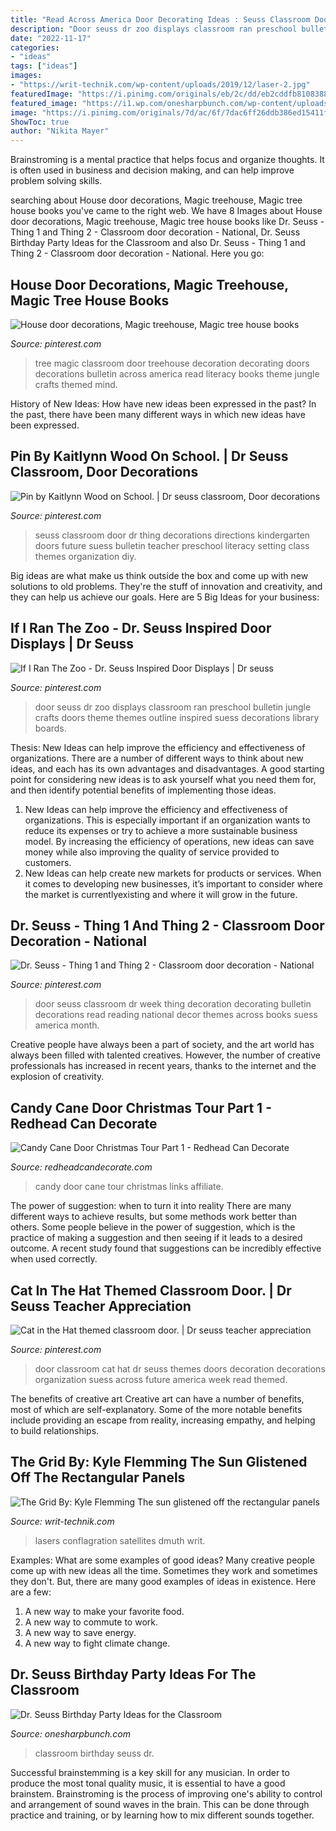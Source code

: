 ```yaml
---
title: "Read Across America Door Decorating Ideas : Seuss Classroom Door Dr Thing Decorations Directions Kindergarten Doors Future Suess Bulletin Teacher Preschool Literacy Setting Class Themes Organization Diy"
description: "Door seuss dr zoo displays classroom ran preschool bulletin jungle crafts doors theme themes outline inspired suess decorations library boards"
date: "2022-11-17"
categories:
- "ideas"
tags: ["ideas"]
images:
- "https://writ-technik.com/wp-content/uploads/2019/12/laser-2.jpg"
featuredImage: "https://i.pinimg.com/originals/eb/2c/dd/eb2cddfb81083882f57df1c5a78b6b73.jpg"
featured_image: "https://i1.wp.com/onesharpbunch.com/wp-content/uploads/2017/03/Dr-Seuss-FB-Room.jpg?fit=1200%2C628&amp;ssl=1"
image: "https://i.pinimg.com/originals/7d/ac/6f/7dac6ff26ddb386ed15411f499d18870.jpg"
ShowToc: true
author: "Nikita Mayer"
---
```



Brainstroming is a mental practice that helps focus and organize thoughts. It is often used in business and decision making, and can help improve problem solving skills.

	

		
searching about House door decorations, Magic treehouse, Magic tree house books you've came to the right web. We have 8 Images about House door decorations, Magic treehouse, Magic tree house books like Dr. Seuss - Thing 1 and Thing 2 - Classroom door decoration - National, Dr. Seuss Birthday Party Ideas for the Classroom and also Dr. Seuss - Thing 1 and Thing 2 - Classroom door decoration - National. Here you go:
		
    
## House Door Decorations, Magic Treehouse, Magic Tree House Books

<img loading=lazy src="https://i.pinimg.com/originals/eb/2c/dd/eb2cddfb81083882f57df1c5a78b6b73.jpg" onerror="this.onerror=null;this.src='https://tse1.mm.bing.net/th?id=OIP.yn-MoNCFFKtf40R1v3vCawAAAA&amp;pid=15.1';" alt="House door decorations, Magic treehouse, Magic tree house books">

_Source: pinterest.com_

>tree magic classroom door treehouse decoration decorating doors decorations bulletin across america read literacy books theme jungle crafts themed mind. 

	

History of New Ideas: How have new ideas been expressed in the past?
In the past, there have been many different ways in which new ideas have been expressed.

    
## Pin By Kaitlynn Wood On School. | Dr Seuss Classroom, Door Decorations

<img loading=lazy src="https://i.pinimg.com/originals/7d/ac/6f/7dac6ff26ddb386ed15411f499d18870.jpg" onerror="this.onerror=null;this.src='https://tse2.mm.bing.net/th?id=OIP.4gp1ihICVbEvahEjjvqK2AHaJ4&amp;pid=15.1';" alt="Pin by Kaitlynn Wood on School. | Dr seuss classroom, Door decorations">

_Source: pinterest.com_

>seuss classroom door dr thing decorations directions kindergarten doors future suess bulletin teacher preschool literacy setting class themes organization diy. 

	

Big ideas are what make us think outside the box and come up with new solutions to old problems. They're the stuff of innovation and creativity, and they can help us achieve our goals. Here are 5 Big Ideas for your business: 

    
## If I Ran The Zoo - Dr. Seuss Inspired Door Displays | Dr Seuss

<img loading=lazy src="https://i.pinimg.com/originals/9d/33/6e/9d336e72b2192080e816f1e78671d164.jpg" onerror="this.onerror=null;this.src='https://tse1.mm.bing.net/th?id=OIP.-VUNi7GRMmkYjSmzfW1NbgHaJ4&amp;pid=15.1';" alt="If I Ran The Zoo - Dr. Seuss Inspired Door Displays | Dr seuss">

_Source: pinterest.com_

>door seuss dr zoo displays classroom ran preschool bulletin jungle crafts doors theme themes outline inspired suess decorations library boards. 

	

Thesis:
New Ideas can help improve the efficiency and effectiveness of organizations.
There are a number of different ways to think about new ideas, and each has its own advantages and disadvantages. A good starting point for considering new ideas is to ask yourself what you need them for, and then identify potential benefits of implementing those ideas.
1) New Ideas can help improve the efficiency and effectiveness of organizations.  This is especially important if an organization wants to reduce its expenses or try to achieve a more sustainable business model. By increasing the efficiency of operations, new ideas can save money while also improving the quality of service provided to customers. 
2) New Ideas can help create new markets for products or services. When it comes to developing new businesses, it’s important to consider where the market is currentlyexisting and where it will grow in the future.

    
## Dr. Seuss - Thing 1 And Thing 2 - Classroom Door Decoration - National

<img loading=lazy src="https://i.pinimg.com/736x/b4/67/49/b4674914ced21588051ad3e0cd67a812--classroom-door-decorations-reading-door-decorations.jpg?b=t" onerror="this.onerror=null;this.src='https://tse2.mm.bing.net/th?id=OIP.i0pW4r6ccC3CzQ8QEVw9uQHaJ3&amp;pid=15.1';" alt="Dr. Seuss - Thing 1 and Thing 2 - Classroom door decoration - National">

_Source: pinterest.com_

>door seuss classroom dr week thing decoration decorating bulletin decorations read reading national decor themes across books suess america month. 

	

Creative people have always been a part of society, and the art world has always been filled with talented creatives. However, the number of creative professionals has increased in recent years, thanks to the internet and the explosion of creativity.

    
## Candy Cane Door Christmas Tour Part 1 - Redhead Can Decorate

<img loading=lazy src="https://redheadcandecorate.com/wp-content/uploads/2017/11/gallery-glass-2.jpg" onerror="this.onerror=null;this.src='https://tse3.mm.bing.net/th?id=OIP.cKpjBAPjorILKqy1yDO7wwHaJ3&amp;pid=15.1';" alt="Candy Cane Door Christmas Tour Part 1 - Redhead Can Decorate">

_Source: redheadcandecorate.com_

>candy door cane tour christmas links affiliate. 

	

The power of suggestion: when to turn it into reality
There are many different ways to achieve results, but some methods work better than others. Some people believe in the power of suggestion, which is the practice of making a suggestion and then seeing if it leads to a desired outcome. A recent study found that suggestions can be incredibly effective when used correctly.

    
## Cat In The Hat Themed Classroom Door. | Dr Seuss Teacher Appreciation

<img loading=lazy src="https://i.pinimg.com/originals/77/48/9b/77489b869d65cb3aac28ce39b8f3fb02.jpg" onerror="this.onerror=null;this.src='https://tse2.mm.bing.net/th?id=OIP.LE6bBNbke-HVWZIWvIWnYgHaJ4&amp;pid=15.1';" alt="Cat in the Hat themed classroom door. | Dr seuss teacher appreciation">

_Source: pinterest.com_

>door classroom cat hat dr seuss themes doors decoration decorations organization suess across future america week read themed. 

	

The benefits of creative art
Creative art can have a number of benefits, most of which are self-explanatory. Some of the more notable benefits include providing an escape from reality, increasing empathy, and helping to build relationships.

    
## The Grid By: Kyle Flemming The Sun Glistened Off The Rectangular Panels

<img loading=lazy src="https://writ-technik.com/wp-content/uploads/2019/12/laser-2.jpg" onerror="this.onerror=null;this.src='https://tse2.mm.bing.net/th?id=OIP.zZILyBAjTCV3lnodPuaPdwHaFj&amp;pid=15.1';" alt="The Grid By: Kyle Flemming The sun glistened off the rectangular panels">

_Source: writ-technik.com_

>lasers conflagration satellites dmuth writ. 

	

Examples: What are some examples of good ideas?
Many creative people come up with new ideas all the time. Sometimes they work and sometimes they don't. But, there are many good examples of ideas in existence. Here are a few: 
1) A new way to make your favorite food. 
2) A new way to commute to work. 
3) A new way to save energy. 
4) A new way to fight climate change.

    
## Dr. Seuss Birthday Party Ideas For The Classroom

<img loading=lazy src="https://i1.wp.com/onesharpbunch.com/wp-content/uploads/2017/03/Dr-Seuss-FB-Room.jpg?fit=1200%2C628&amp;ssl=1" onerror="this.onerror=null;this.src='https://tse2.mm.bing.net/th?id=OIP.GhNJzj7OpJ-d074A2-gwhgHaD4&amp;pid=15.1';" alt="Dr. Seuss Birthday Party Ideas for the Classroom">

_Source: onesharpbunch.com_

>classroom birthday seuss dr. 

	

Successful brainstemming is a key skill for any musician. In order to produce the most tonal quality music, it is essential to have a good brainstem. Brainstroming is the process of improving one's ability to control and arrangement of sound waves in the brain. This can be done through practice and training, or by learning how to mix different sounds together.

